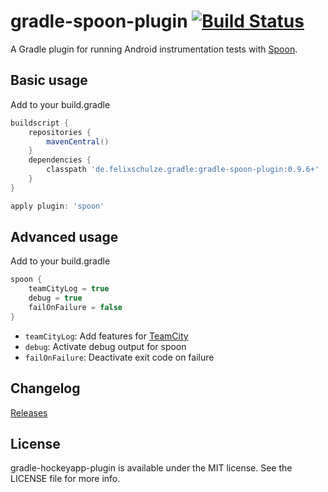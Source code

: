 # gradle-spoon-plugin [![Build Status](https://travis-ci.org/x2on/gradle-spoon-plugin.png)](https://travis-ci.org/x2on/gradle-spoon-plugin)
A Gradle plugin for running Android instrumentation tests with [Spoon](http://square.github.io/spoon/).

## Basic usage

Add to your build.gradle

```gradle
buildscript {
    repositories {
        mavenCentral()
    }
    dependencies {
        classpath 'de.felixschulze.gradle:gradle-spoon-plugin:0.9.6+'
    }
}

apply plugin: 'spoon'
```

## Advanced usage

Add to your build.gradle

```gradle
spoon {
    teamCityLog = true
    debug = true
    failOnFailure = false
}
```

* `teamCityLog`: Add features for [TeamCity](http://www.jetbrains.com/teamcity/)
* `debug`: Activate debug output for spoon
* `failOnFailure`: Deactivate exit code on failure

## Changelog

[Releases](https://github.com/x2on/gradle-spoon-plugin/releases)

## License

gradle-hockeyapp-plugin is available under the MIT license. See the LICENSE file for more info.
